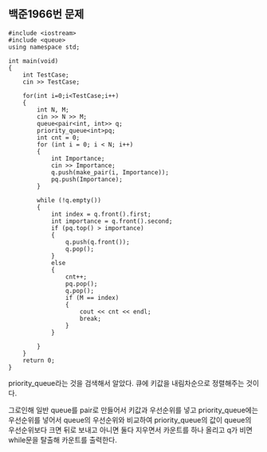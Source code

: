 ## 백준1966번 문제

```
#include <iostream>
#include <queue>
using namespace std;

int main(void)
{
	int TestCase;
	cin >> TestCase;

	for(int i=0;i<TestCase;i++)
	{
		int N, M;
		cin >> N >> M;
		queue<pair<int, int>> q;
		priority_queue<int>pq;
		int cnt = 0;
		for (int i = 0; i < N; i++)
		{
			int Importance;
			cin >> Importance;
			q.push(make_pair(i, Importance));
			pq.push(Importance);
		}

		while (!q.empty())
		{
			int index = q.front().first;
			int importance = q.front().second;
			if (pq.top() > importance)
			{
				q.push(q.front());
				q.pop();
			}
			else
			{
				cnt++;
				pq.pop();
				q.pop();
				if (M == index)
				{
					cout << cnt << endl;
					break;
				}
			}

		}
	}
	return 0;
}
```

priority_queue라는 것을 검색해서 알았다. 큐에 키값을 내림차순으로 정렬해주는 것이다.

 그로인해 일반 queue를 pair로 만들어서 키값과 우선순위를 넣고 priority_queue에는 우선순위를 넣어서 queue의 우선순위와 비교하여 priority_queue의 값이 queue의 우선순위보다 크면 뒤로 보내고 아니면 둘다 지우면서 카운트를 하나 올리고 q가 비면 while문을 탈출해 카운트를 출력한다.